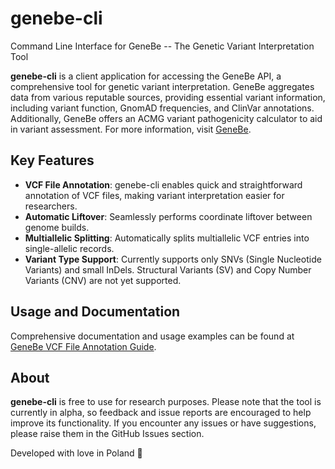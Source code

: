# genebe-cli
Command Line Interface for GeneBe -- The Genetic Variant Interpretation Tool

**genebe-cli** is a client application for accessing the GeneBe API, a comprehensive tool for genetic variant interpretation. GeneBe aggregates data from various reputable sources, providing essential variant information, including variant function, GnomAD frequencies, and ClinVar annotations. Additionally, GeneBe offers an ACMG variant pathogenicity calculator to aid in variant assessment. For more information, visit [GeneBe](https://genebe.net/).

## Key Features
- **VCF File Annotation**: genebe-cli enables quick and straightforward annotation of VCF files, making variant interpretation easier for researchers.
- **Automatic Liftover**: Seamlessly performs coordinate liftover between genome builds.
- **Multiallelic Splitting**: Automatically splits multiallelic VCF entries into single-allelic records.
- **Variant Type Support**: Currently supports only SNVs (Single Nucleotide Variants) and small InDels. Structural Variants (SV) and Copy Number Variants (CNV) are not yet supported.

## Usage and Documentation
Comprehensive documentation and usage examples can be found at [GeneBe VCF File Annotation Guide](https://genebe.net/about/vcf-file-annotation).

## About
**genebe-cli** is free to use for research purposes. Please note that the tool is currently in alpha, so feedback and issue reports are encouraged to help improve its functionality. If you encounter any issues or have suggestions, please raise them in the GitHub Issues section.

Developed with love in Poland 💙

